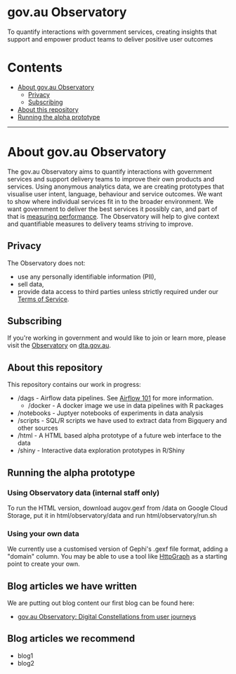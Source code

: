 # gov.au Observatory
To quantify interactions with government services, creating insights that support and empower product teams to deliver positive user outcomes

# Contents
* [About gov.au Observatory](#about-gov.au-observatory)
  * [Privacy](#privacy)
  * [Subscribing](#subscribing)
* [About this repository](#about-this-repository)
* [Running the alpha prototype](#running-the-alpha-prototype)

----------------------------------------------------------------------------------------------------------------------------------------------------------------

# About gov.au Observatory
The gov.au Observatory aims to quantify interactions with government services and support delivery teams to improve their own products and services. 
Using anonymous analytics data, we are creating prototypes that visualise user intent, language, behaviour and service outcomes. We want to show where individual services fit in to the broader environment.
We want government to deliver the best services it possibly can, and part of that is [measuring performance](https://www.dta.gov.au/help-and-advice/digital-service-standard/digital-service-standard-criteria/11-measure-performance). The Observatory will help to give context and quantifiable measures to delivery teams striving to improve.

## Privacy
The Observatory does not:
- use any personally identifiable information (PII),
- sell data,
- provide data access to third parties unless strictly required under our [Terms of Service](https://www.dta.gov.au/our-projects/google-analytics-government/dta-terms-service-google-analytics-360).

## Subscribing
If you're working in government and would like to join or learn more, please visit the [Observatory](https://www.dta.gov.au/our-projects/govau-observatory) on [dta.gov.au](https://www.dta.gov.au/).


## About this repository
This repository contains our work in progress:
* /dags - Airflow data pipelines. See [Airflow 101](AIRFLOW101.md) for more information.
  * /docker - A docker image we use in data pipelines with R packages
* /notebooks - Juptyer notebooks of experiments in data analysis
* /scripts - SQL/R scripts we have used to extract data from Bigquery and other sources
* /html - A HTML based alpha prototype of a future web interface to the data
* /shiny - Interactive data exploration prototypes in R/Shiny

## Running the alpha prototype
### Using Observatory data (internal staff only)
To run the HTML version, download augov.gexf from /data on Google Cloud Storage, put it in html/observatory/data and run html/observatory/run.sh

### Using your own data 
We currently use a customised version of Gephi's .gexf file format, adding a "domain" column. 
You may be able to use a tool like [HttpGraph](https://gephi.org/plugins/#/plugin/httpgraph) as a starting point to create your own.

## Blog articles we have written
We are putting out blog content our first blog can be found here:
- [gov.au Observatory: Digital Constellations from user journeys](https://www.dta.gov.au/blogs/govau-observatory-digital-constellations-user-journeys)

## Blog articles we recommend
- blog1
- blog2

